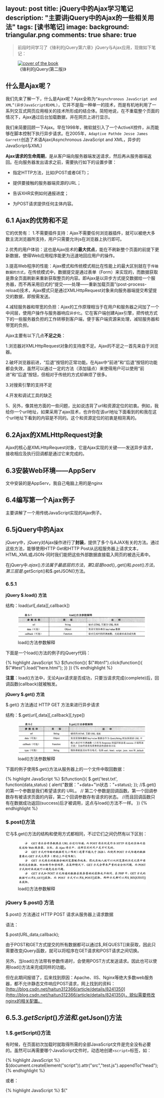 layout: post
title: jQuery中的Ajax学习笔记
description: "主要讲jQuery中的Ajax的一些相关用法"
tags: [读书笔记]
image:
  background: triangular.png
comments: true
share: true
---


>前段时间学习了《锋利的jQuery第六章》jQuery与Ajax应用，现做如下笔记：

<figure>
	<a href="http://img11.360buyimg.com/n0/g6/M04/06/1C/rBEGDFD2UYIIAAAAAAGrx67MlCIAABWBAKB-WkAAavf388.jpg">
		<img src="http://img11.360buyimg.com/n0/g6/M04/06/1C/rBEGDFD2UYIIAAAAAAGrx67MlCIAABWBAKB-WkAAavf388.jpg" alt="cover of the book" />
	</a>
	<figcaption>《锋利的jQuery(第二版)》</figcaption>
</figure>

<!--more-->

## 什么是Ajax呢？

我们先来了解一下，什么是Ajax呢？Ajax全称为`“Asynchronous JavaScript and XML”(异步JavaScript和XML)`，它并不是指一种单一的技术，而是有机地利用了一系列交互式网页应用相关的技术所形成的结合体。简短地说，在不重载整个页面的情况下，Ajax通过后台加载数据，并在网页上进行显示。

我们来简要回顾一下Ajax。早在1998年，微软就引入了一个ActiveX控件，从而能够在脚本控制下执行异步请求。在2005年，`Adaptive Pathde Jesse James Garrett`创造了术语Ajax(Asynchronous JavaScript and XML，异步的JavaScript与XML)

**Ajax请求的生命周期**，是从客户端向服务器端发送请求，然后再从服务器端返回。在向服务器发出请求之前，需要执行如下的设置步骤：

* 指定HTTP方法，比如(POST或者GET)；

* 提供要接触的服务器端资源的URL；

* 告诉XHR实例如何通报进度；

* 为POST请求提供任何主体内容。

## 6.1 Ajax的优势和不足

它的优势有：
1.不需要插件支持：Ajax不需要任何浏览器插件，就可以被绝大多数主流浏览器所支持，用户只需要允许js在浏览器上执行即可。

2.优秀的用户体验：这也是Ajax技术的**最大优点**，能在不刷新整个页面的前提下更新数据，使得Web应用程序能更为迅速地回应用户的操作。

3.提高Web程序的性能：Ajax模式和传统模式相比在性能上的最大区别就在于`传输数据的方式`，在传统模式中，数据提交是通过表单（Form）来实现的，而数据获取是靠全页面刷新来重新获取整页的内容。即Ajax是以异步方式提交数据给一个服务器，而不再采用旧式的“提交——处理——重新加载页面”(post-process-reload)技术，Ajax模式只是通过XMLHttpRequest对象来向服务器端提交希望提交的数据，即按需发送。

4.减轻服务器和带宽的负担：Ajax的工作原理相当于在用户和服务器之间加了一个中间层，使用户操作与服务器响应`异步化`。它在客户端创建Ajax引擎，把传统方式下的一些服务器负担的工作转移到客户端，便于客户端资源来处理，减轻服务器和带宽的负担。

Ajax主要有以下几点**不足之处**：

1.浏览器对XMLHttpRequest对象的支持度不足。Ajax的不足之一首先来自于浏览器。

2.破坏浏览器前进，“后退”按钮的正常功能。在Ajax中“前进”和“后退”按钮的功能都会失效，虽然可以通过一定的方法（添加锚点）来使得用户可以使用“前进”和“后退”按钮，但相对于传统的方式却麻烦了很多。

3.对搜索引擎的支持不足

4.开发和调试工具的缺乏

5、另外，像其他方面的一些问题，比如说违背了url和资源定位的初衷。例如，我给你一个url地址，如果采用了ajax技术，也许你在该url地址下面看到的和我在这个url地址下看到的内容是不同的。这个和资源定位的初衷是相背离的。

## 6.2Ajax的XMLHttpRequest对象

Ajax的核心是XMLHttpRequest对象，它是Ajax实现的关键——发送异步请求，接收相应及执行回调都是通过它来完成的。

## 6.3安装Web环境——AppServ

文中安装的是AppServ，我自己电脑上用的是nginx

## 6.4编写第一个Ajax例子

主要讲解了一个用传统JavaScript实现的Ajax例子。

## 6.5jQuery中的Ajax

jQuery中，jQuery对Ajax操作进行了**封装**，提供了多个与AJAX有关的方法。通过这些方法，能够使用HTTP Get和HTTP Post从远程服务器上请求文本，HTML,XML或JSON-同时我们能把这些外部数据直接载入网页的被选元素中。

在jQuery中$.ajax()方法属于最底层的方法，第2层是load(),$.get()和$.post()方法，第三层是$.getScript()和$.getJSON()方法。

### 6.5.1
**jQuery $.load() 方法**

结构：load(url[,data][,callback])

<figure>
	<a href="/images/article/2014-12/load.png">
		<img src="/images/article/2014-12/load.png" alt="load" />
	</a>
	<figcaption>load()方法参数解释</figcaption>
</figure>

下面是一个load()方法的例子的jQuery代码：

{% highlight JavaScript %}
$(function(){
				$("#btn1").click(function(){
					$("#test").load("here.html");
				})
			})
{% endhighlight %}		

**注意**：load()方法中，无论Ajax请求是否成功，只要当请求完成(complete)后，回调函数(callback)就被触发。

**jQuery $.get() 方法**

$.get() 方法通过 HTTP GET 方法来进行异步请求

结构：$.get(url[,data][,callback][,type])

<figure>
	<a href="/images/article/2014-12/get.png">
		<img src="/images/article/2014-12/get.png" alt="get" />
	</a>
	<figcaption>load()方法参数解释</figcaption>
</figure>

下面的例子使用$.get()方法从服务器上的一个文件中取回数据：

{% highlight JavaScript %}
$(function(){
					$.get('test.txt', function(data,status) {
						alert("数据："+data+"\n状态："+status);
					}); //$.get() 的第一个参数是我们希望请求的 URL。
						// 第二个参数是回调函数。第一个回调参数存有被请求页面的内容，第二个回调参数存有请求的状态。
						//而且回调函数只有在数据成功返回(success)后才被调用，这点与load()方法不一样。
				})
{% endhighlight %}

### $.post()方法

它与$.get()方法的结构和使用方式都相同，不过它们之间仍然有以下区别：

<figure>
	<a href="/images/article/2014-12/post-vs-get.png">
		<img src="/images/article/2014-12/post-vs-get.png" alt="get" />
	</a>
	<figcaption>load()方法参数解释</figcaption>
</figure>

### jQuery $.post() 方法

$.post() 方法通过 HTTP POST 请求从服务器上请求数据

语法：

$.post(URL,data,callback);

由于POST和GET方式提交的所有数据都可以通过$_REQUEST[]来获取，因此只需要改变jQuery函数，就可以将程序在GET请求和POST请求之间切换。

另外，当load()方法带有参数传递时，会使用POST方式发送请求。因此也可以使用load()方法来完成同样的功能。

但在此期间报错了，后来找到原因：Apache、IIS、Nginx等绝大多数web服务器，都不允许静态文件响应POST请求，网上找到的资料：[http://blog.csdn.net/haitun312366/article/details/8241350](http://blog.csdn.net/haitun312366/article/details/8241350)，貌似需要修改nginx的相关配置。

## 6.5.3$.getScript()方法和$.getJson()方法

### 1.$.getScript()方法

有时候，在页面初次加载时就取得所需的全部JavaScript文件是完全没有必要的。虽然可以再需要哪个JavaScript文件时，动态地创建`<script>`标签，如：

{% highlight JavaScript %}
$(document.createElement("script")).attr("src","test.js").appendTo("head");
{% endhighlight %}

或者：

{% highlight JavaScript %}
$("<script type='text/javascript' src='test.js'/>").appendTo("head">;
{% endhighlight %}

但这种方式并不理想。为此，jQuery提供了`$.getSctipt()`方法来直接加载.js文件，与加载一个HTML片段一样简单方便，并且不需要对JavaScript文件进行处理，JavaScript文件会自动执行。jQuery代码如下：

{% highlight JavaScript %}
$(function(){
				$("#send").click(function(){
					$.getScript('test.js');
				})
			})
{% endhighlight %}

这个方法也有回调函数

### 2.$.getJSON() 方法

$.getJSON()方法用于加载JSON文件，与$.getScript()方法的用法相同:

{% highlight JavaScript %}
$(function(){
				$('#send').click(function(event) {
					$.getJSON('test.json',function(data){
						//data:返回的数据
					})
				});
			})
{% endhighlight %}

### 6.5.4 $.ajax()方法
$.ajax()方法是最底层的Ajax实现

结构为:$.ajax(options)

该方法只有一个参数，但在这个对象里包含了$.ajax()方法所需要的请求设置以及回调函数等信息，参数以key/value的形式存在，所有参数都是可选的.

前面用到的$.load(),$.get(),$.post().$.getScript和$.getJSON()这些方法，都是基于$.ajax()方法构建的，$.ajax()方法是jQuery最底层的Ajax实现，因此可以用它来代替前面的所有方法。

下面是一个简单的Ajax请求的例子：

{% highlight JavaScript %}
$(function(){
				$.ajax({
					url:"here.html",
					dataType:"html",
					success:function(r){
						console.log("make it");
					},
					error : function(r){
						console.log("something didn't work");
					}
				})
			})
{% endhighlight %}

如果想使某个Ajax请求不受全局方法的影响，那么可以在使用$.ajax(options)方法时，将参数中的global设置为false

设置请求默认值

当我们计划发起大量请求时，如果能为页面上的这些选项设置默认值会很方便。jQuery就为我们提供了一种方式来定义一组默认的AJAX属性值，如果没有覆盖这些属性的值，则会使用这些默认值。如果要发起很多相似的Ajax请求，这可以简化页面。

$.ajaxSetup(options)

把传去的一组选项属性创建为随后调用$.ajax()的默认值。参数options:（对象)对象实例，其属性定义了一组默认的Ajax选项。

注意：通过这个函数设置的默认值不会应用到load()方法。对于诸如$.get()和$.post的实用函数，这些默认值也不会覆盖HTTP方法。例如，设置默认type为GET不会导致$.post()使用HTTP的GET方法。

假设要创建一个保安大多数Ajax请求的页面(使用实用函数来创建，而不是load()方法)，我们希望设置一些默认值，以免每次调用时都指定它们。我们可以在页面头部的<script>元素的第一行编写这样的代码

{% highlight JavaScript %}
$.ajaxSetup({
				type:'POST',
				timeout:5000,
				dataType:'html'
			});
{% endhighlight %}

这将会确保随后的每个Ajax调用(除了前面提到的load()方法)都会使用这些默认值。除非使用传入Ajax使用函数的属性来显示地覆盖它们

## 6.7 jQuery中的Ajax全局事件

下面来看一下jQuery中的Ajax全局事件。jQuery简化Ajax操作不仅体现在调用Ajax方法和处理响应方面，而且还体现在对调用Ajax方法的过程中的HTTP请求的控制。通过jQuery提供的一些自定义全局函数，能够为各种与Ajax相关的事件注册回调函数。例如当Ajax请求开始时，会触发ajaxStart()方法的回调函数；当Ajax请求结束时，会触发ajaxStop()方法的回调函数。这些方法都是全局的方法，因此无论创建它们的代码位于何处，只要有Ajax()请求发生，就会触发它们。

{% highlight JavaScript %}
$(function(){
				$("#loading").ajaxStart(function(){
					$(this).show();
				});
				$("#loading").ajaxStop(function(){
					$(this).hide();
				});
				$.get('test.txt', function(data,status) {
						alert("数据："+data+"\n状态："+status);
						// console.log(123);
					}); 
				})
{% endhighlight %}

除了ajaxStart()和ajaxStop()，还有另外几个方法：

<figure>
	<a href="/images/article/2014-12/ajax-all-event.png">
		<img src="/images/article/2014-12/ajax-all-event.png" alt="get" />
	</a>
	<figcaption>load()方法参数解释</figcaption>
</figure>

期间关于ajaxSend()遇到些问题，记录下来：

{% highlight JavaScript %}
$(document).ready(function(){
                $("#div1").ajaxSend(function(){
                alert(123);
              });
                  $("button").click(function(){
                    $("#div1").load("here.html");
              });
            });//上面定义$("#div1").ajaxSend(function(){});事件不在任何一下onClick事件中。
			//如果发生了全局事件的重复定义，在本例中也就是每一个onClick事件中都定义一次全局事件$("#div1").ajaxSend(function(){});的话，那么，该全局事件会增加执行次数，而不是覆盖前面的定义
{% endhighlight %}

是在这里找到的相关资料：[http://zhina123.blog.163.com/blog/static/41789578201211931319529/](http://zhina123.blog.163.com/blog/static/41789578201211931319529/)

jquery中各个事件执行顺序如下：

* 1.ajaxStart(全局事件)

* 2.beforeSend

* 3.ajaxSend(全局事件)

* 4.success

* 5.ajaxSuccess(全局事件)

* 6.error

* 7.ajaxError (全局事件)

* 8.complete

* 9.ajaxComplete(全局事件)

* 10.ajaxStop(全局事件)


## 序列化问题 
项目过程中，经常会有传输数据的时候，在传输数据的过程中，发送方需要把这个对象转换为字节序列，才能在网络上传送；接收方则需要把字节序列再恢复为对象。 而序列化 (Serialization)就是将对象的状态信息转换为可以存储或传输的形式的过程

jQuery中提供了serialize()方法，作用于一个jQuery对象，将DOM元素内容序列化为字符串，用于Ajax请求。

格式：var data = $("form").serialize();

功能：将表单内容序列化成一个字符串。

这样在ajax提交表单数据时，就不用一一列举出每一个参数。只需将data参数设置为 $("form").serialize() 即可。

{% highlight JavaScript %}
$(document).ready(function(){
            $("button").click(function(){
                $("div").text($("form").serialize());
              });
            });
{% endhighlight %}

因为serialize()方法作用于jQuery对象，所以不光只有表单能使用它，其他选择器选取的元素也都能使用它，如：

{% highlight JavaScript %}
$(“:checkbox,:radio”).serialize();
{% endhighlight %}

### serializeArray()方法

　　格式：var jsonData = $("form").serializeArray();

　　功能：将页面表单序列化成一个JSON结构的对象。注意该方法不是返回字符串，而是将DOM元素序列化后，返回JSON格式的数据。也因为是一个对象，所以可以使用$.each()函数对数据进行迭代输出。

　　比如，[{"name":"lihui", "age":"20"},{...}] 获取数据为 jsonData[0].name

{% highlight JavaScript %}
$(function(){
       $("#send").click(function(){
            var $data =  $(":checkbox,:radio").serializeArray();
            alert( $data );
       })
    })
{% endhighlight %}

### $.param()方法

它是serialize()方法的核心，用来对一个数组或对象按照key/value进行序列化

{% highlight JavaScript %}
$(function(){
				var obj = {a:1,b:2,c:3};
				var k = $.param(obj);
				alert(k);
			})//输出a=1&b=2&c=3
{% endhighlight %}

## 避免缓冲
对于AJAX请求，GET请求中的数据缓冲存在根本性的问题。遗憾的是，即使有必要，服务器也很少在AJAX请求中重新请求数据。浏览器简单地从本地缓存汇中读取数据`（要知道，浏览器在历史上就从不是为异步数据请求设计的）`。这个问题首先影响到Internet Explorer。在手工编程中，在查询字符串后附加由JavaScript生成的随机数或者时间戳(不管在服务器还是在客户端，这个数值基本上都没有进一步的用途)是一个好的变通方法。这种方法知识为了告诉浏览器必须重新加载数据。事实上，这种技巧是目前避免缓冲行为(在传统的Web数据请求中确实很有用的一种行为)的**唯一简单而可靠的方法**。明确提供这类机制的框架(例如YUI)在后台所做的也就是这些。在jQuery中，目前必须为大部分方法手工创建一个额外的参数，并将这个参数附加到URL中。只有ajax()方法通过特殊参数提供了对应的避免缓冲选项。

## $.ajax()的扩展技术
在jQuery1.5中，引入了$.ajax()的3个扩展功能：

### 前置过滤器：
前置过滤器(prefilter)指的是任何AJAX请求被发送之前和$.ajax()处理任何选项之前执行的回调函数

{% highlight JavaScript %}
$.ajaxPrefilter(
				function(requestOptions,originalOptions,jqXHR){
					//Modify options,control the original options,store jqXHR object etc
				});
{% endhighlight %}

### 转换器：
转换器指的也是新型的回调函数。转换器在服务器以预期之外的数据类型发送响应数据时调用。可以在回调函数中采取相应的措施，转换数据类型或者引入自己的数据类型。转换器保存在ajaxSetting中，可以全局添加。

{% highlight JavaScript %}
({
				converters:{
					"text mydatatype":function(textValue){
						if (valid(textValue)) {
							if (valid(textValue)) {
								//some logic
								return mydatatypeValue;
							}
							else{
								//indicate parse-error
								throw exceptionObject;
							}
						};
					}
				}
			})
{% endhighlight %}

可以用转换器创建自定义数据类型(数据类型必须采用小写字母)。    如果观察前一个程序清单中的典型转换器，就可以请求类型为mydatatype的数据，如:

{% highlight JavaScript %}
$.ajax(url,{
				dataType:"mydatatype"
			});
{% endhighlight %}

### 分发器：
jQuery中的分发器(transport)是提供一下两个方法的一个对象：send()abort()上述两个方法都由$.ajax()在内部使用，可以用于扩展$.ajax()。但是，jQuery文档还指出，分发器应该只作为最后手段，在前置过滤器和转换器都不足以影响AJAX请求时使用。因为每个请求需要自己的分发器对象实例，这些对象不能被直接注册。作为替代，应该提供一个函数来返回这样的对象。这种生成对象的函数被称为工厂(Factory)。分发器工厂的注册如下：

{% highlight JavaScript %}
$.ajaxTransport(function(requestOptions,originalOptions,jqXHR){
				if (/*conditions for transport*/) {
					return {
						send:function(header fields as map,callback){
							/*code for sending*/
						},
						abort:function(){
							/*code in case of abort*/
						}
					}
				};
			})
{% endhighlight %}

本次笔记以《锋利的jQuery》(第二版)为主，参考资料有《jQuery实战》(第二版),《jQuery应用开发实践指南》。有任何建议，还望大家不吝赐教[抱拳]


**文章来自 [https://github.com/PuRonglong/PuRonglong.github.io]({https://github.com/PuRonglong/PuRonglong.github.io})**